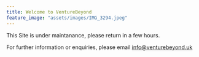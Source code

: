 ```yaml
---
title: Welcome to VentureBeyond
feature_image: "assets/images/IMG_3294.jpeg"
---
```


This Site is under maintanance, please return in a few hours.

For further information or enquiries, please email info@venturebeyond.uk
